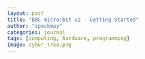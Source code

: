 ```yaml
---
layout: post
title: "BBC micro:bit v2 - Getting Started"
author: "spockmay"
categories: journal
tags: [computing, hardware, programming]
image: cyber_tree.png
---
```

